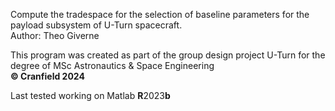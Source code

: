 Compute the tradespace for the selection of baseline parameters for the payload subsystem of U-Turn spacecraft.\
Author: Theo Giverne

This program was created as part of the group design project U-Turn for the degree of MSc Astronautics & Space Engineering\
**© Cranfield 2024**

Last tested working on Matlab **R**2023**b**
